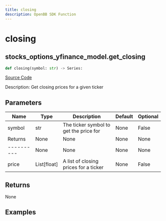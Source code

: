 ```yaml
---
title: closing
description: OpenBB SDK Function
---
```

# closing

## stocks_options_yfinance_model.get_closing

```python
def closing(symbol: str) -> Series:
```
[Source Code](https://github.com/OpenBB-finance/OpenBBTerminal/tree/main/openbb_terminal/stocks/options/yfinance_model.py#L296)

Description: Get closing prices for a given ticker

## Parameters

| Name | Type | Description | Default | Optional |
| ---- | ---- | ----------- | ------- | -------- |
| symbol | str | The ticker symbol to get the price for | None | False |
| Returns | None | None | None | None |
| ---------- | None | None | None | None |
| price | List[float] | A list of closing prices for a ticker | None | False |

## Returns

None

## Examples

